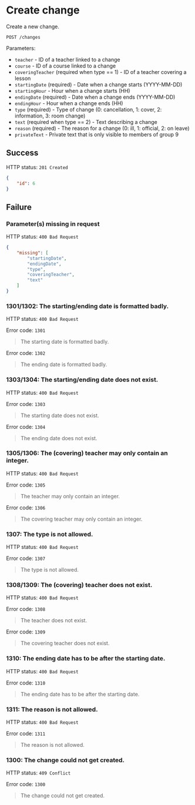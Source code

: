 # Create change

Create a new change.

```
POST /changes
```

Parameters:

- `teacher` - ID of a teacher linked to a change
- `course` - ID of a course linked to a change
- `coveringTeacher` (required when type == 1) - ID of a teacher covering a lesson
- `startingDate` (required) - Date when a change starts (YYYY-MM-DD)
- `startingHour` - Hour when a change starts (HH)
- `endingDate` (required) - Date when a change ends (YYYY-MM-DD)
- `endingHour` - Hour when a change ends (HH)
- `type` (required) - Type of change (0: cancellation, 1: cover, 2: information, 3: room change)
- `text` (required when type == 2) - Text describing a change
- `reason` (required) - The reason for a change (0: ill, 1: official, 2: on leave)
- `privateText` - Private text that is only visible to members of group 9

## Success

HTTP status: `201 Created`

```json
{
	"id": 6
}
```

## Failure

### Parameter(s) missing in request

HTTP status: `400 Bad Request`

```json
{
	"missing": [
		"startingDate",
		"endingDate",
		"type",
		"coveringTeacher",
		"text"
	]
}
```

### 1301/1302: The starting/ending date is formatted badly.

HTTP status: `400 Bad Request`

Error code: `1301`
> The starting date is formatted badly.

Error code: `1302`
> The ending date is formatted badly.

### 1303/1304: The starting/ending date does not exist.

HTTP status: `400 Bad Request`

Error code: `1303`
> The starting date does not exist.

Error code: `1304`
> The ending date does not exist.

### 1305/1306: The (covering) teacher may only contain an integer.

HTTP status: `400 Bad Request`

Error code: `1305`
> The teacher may only contain an integer.

Error code: `1306`
> The covering teacher may only contain an integer.

### 1307: The type is not allowed.

HTTP status: `400 Bad Request`

Error code: `1307`
> The type is not allowed.

### 1308/1309: The (covering) teacher does not exist.

HTTP status: `400 Bad Request`

Error code: `1308`
> The teacher does not exist.

Error code: `1309`
> The covering teacher does not exist.

### 1310: The ending date has to be after the starting date.

HTTP status: `400 Bad Request`

Error code: `1310`
> The ending date has to be after the starting date.

### 1311: The reason is not allowed.

HTTP status: `400 Bad Request`

Error code: `1311`
> The reason is not allowed.

### 1300: The change could not get created.

HTTP status: `409 Conflict`

Error code: `1300`
> The change could not get created.
